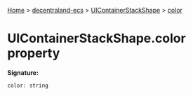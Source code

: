 [Home](./index) &gt; [decentraland-ecs](./decentraland-ecs.md) &gt; [UIContainerStackShape](./decentraland-ecs.uicontainerstackshape.md) &gt; [color](./decentraland-ecs.uicontainerstackshape.color.md)

# UIContainerStackShape.color property


**Signature:**
```javascript
color: string
```
